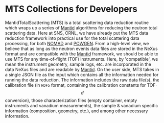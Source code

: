 MTS Collections for Developers
===

MantidTotalScattering (MTS) is a total scattering data reduction routine which wraps up a series of [Mantid](https://mantidproject.org/) algorithms for reducing the neutron total scattering data. Here at SNS, ORNL, we have already put the MTS data reduction framework into practical use for the total scattering data processing, for both [NOMAD](https://neutrons.ornl.gov/nomad) and [POWGEN](https://neutrons.ornl.gov/powgen). From a high-level view, we believe that as long as the neutron events data files are stored in the NeXus format and are compatible with the [Mantid](https://mantidproject.org/) framework, we should be able to use MTS for any time-of-flight (TOF) instruments. Here, by 'compatible', we mean the instrument geometry, sample logs, etc. are incorporated in the data NeXus files and are readable by [Mantid](https://mantidproject.org/). On the user side, MTS takes in a single JSON file as the input which contains all the information needed for running the data reduction. The information includes the raw data file(s), the calibration file (in `HDF5` format, containing the calibration constants for TOF-$$d$$ conversion), those characterization files (empty container, empty instruments and vanadium measurements), the sample & vanadium specific information (composition, geometry, etc.), and among other necessary information. 